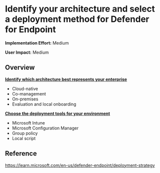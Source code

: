 # Identify your architecture and select a deployment method for Defender for Endpoint


**Implementation Effort:** Medium

**User Impact:** Medium

## Overview

[**Identify which architecture best represents your enterprise**](https://learn.microsoft.com/en-us/defender-endpoint/deployment-strategy#step-1-identify-your-architecture)
* Cloud-native
* Co-management
* On-premises
* Evaluation and local onboarding

[**Choose the deployment tools for your environment**](https://learn.microsoft.com/en-us/defender-endpoint/deployment-strategy#step-2-select-your-deployment-method)
* Microsoft Intune
* Microsoft Configuration Manager
* Group policy
* Local script

## Reference
https://learn.microsoft.com/en-us/defender-endpoint/deployment-strategy

